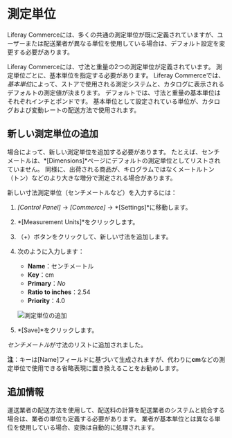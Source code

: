 # 測定単位

Liferay Commerceには、多くの共通の測定単位が既に定義されていますが、ユーザーまたは配送業者が異なる単位を使用している場合は、デフォルト設定を変更する必要があります。

Liferay Commerceには、寸法と重量の2つの測定単位が定義されています。 測定単位ごとに、基本単位を指定する必要があります。 Liferay Commerceでは、*基本単位*によって、ストアで使用される測定システムと、カタログに表示されるデフォルトの測定値が決まります。 デフォルトでは、寸法と重量の基本単位はそれぞれインチとポンドです。 基本単位として設定されている単位が、カタログおよび変動レートの配送方法で使用されます。

## 新しい測定単位の追加

場合によって、新しい測定単位を追加する必要があります。 たとえば、センチメートルは、*[Dimensions]*ページにデフォルトの測定単位としてリストされていません。 同様に、出荷される商品が、キログラムではなくメートルトン（トン）などのより大きな増分で測定される場合があります。

新しい寸法測定単位（センチメートルなど）を入力するには：

1.  *[Control Panel]* → *[Commerce]* → *[Settings]*に移動します。

2.  *[Measurement Units]*をクリックします。

3.  （+）ボタンをクリックして、新しい寸法を追加します。

4.  次のように入力します：

      - **Name**：センチメートル
      - **Key**：cm
      - **Primary**：*No*
      - **Ratio to inches**：2.54
      - **Priority**：4.0

    ![測定単位の追加](./measurement-units/images/01.png)

5.  *[Save]*をクリックします。

*センチメートル*が寸法のリストに追加されました。

**注**：キーは[Name]フィールドに基づいて生成されますが、代わりに**cm**などの測定単位で使用できる省略表現に置き換えることをお勧めします。

## 追加情報

運送業者の配送方法を使用して、配送料の計算を配送業者のシステムと統合する場合は、業者の単位も定義する必要があります。 業者が基本単位とは異なる単位を使用している場合、変換は自動的に処理されます。
